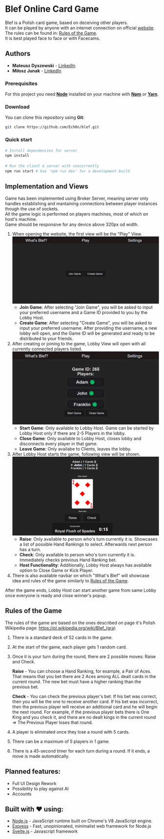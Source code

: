 # Blef Online Card Game

Blef is a Polish card game, based on deceiving other players.
<br>
It can be played by anyone with an internet connection on official [website](https://www.blefgame.us).
<br>
The rules can be found in: [Rules of the Game](#rules-of-the-game).
<br>
It is best played face to face or with Facecams.

## Authors

-   **Mateusz Dyszewski** - [LinkedIn](https://www.linkedin.com/in/mateusz-dyszewski-56a40726a/)
-   **Miłosz Junak** - [LinkedIn](https://www.linkedin.com/in/miloszjunak/)

### Prerequisites

For this project you need [**Node**](https://nodejs.org/en/) installed on your machine with [**Npm**](https://www.npmjs.com/) or [**Yarn**](https://yarnpkg.com).

### Download

You can clone this repository using **Git**:

```bash
git clone https://github.com/Ech0n/blef.git
```

### Quick start

```bash
# Install dependencies for server
npm install

# Run the client & server with concurrently
npm run start # Use 'npm run dev' for a development build
```

## Implementation and Views

Game has been implemented using Broker Server, meaning server only handles establishing and mantaining connections between player instances though the use of sockets.
<br> All the game logic is performed on players machines, most of which on host's machine.
<br> Game should be responsive for any device above 320px od width.

1. When opening the website, the first view will be the "Play" View.
   ![Play View](/docs/play_small.png/)
    - **Join Game**: After selecting "Join Game", you will be asked to input your preferred username and a Game ID provided to you by the Lobby Host.
    - **Create Game**: After selecting "Create Game", you will be asked to input your preferred username. After providing the username, a new lobby will open, and the Game ID will be generated and ready to be distributed to your friends.
2. After creating or joining to the game, Lobby View will open with all currently connected players listed.
   ![Lobby View](/docs/lobby_small.png)
    - **Start Game**: Only available to Lobby Host. Game can be started by Lobby Host only if there are 2-5 Players in the lobby.
    - **Close Game**: Only available to Lobby Host, closes lobby and disconnects every player in that game.
    - **Leave Game**: Only availabe to Clients, leaves the lobby.
3. After Lobby Host starts the game, following view will be shown.
   ![Game View](/docs/game.png)
    - **Raise**: Only available to person who's turn currently it is. Showcases a list of possible Hand Rankings to select. Afterwards next person has a turn.
    - **Check**: Only available to person who's turn currently it is. Immediately checks previous Hand Ranking bet.
    - **Host Functionality**: Additionally, Lobby Host always has available option to Close Game or Kick Player.
4. There is also available navbar on which "What's Blef" will showcase idea and rules of the game similarly to [Rules of the Game](#rules-of-the-game).

After the game ends, Lobby Host can start another game from same Lobby once everyone is ready and close winner's popup.

## Rules of the Game

The rules of the game are based on the ones described on page it's Polish Wikipedia page: https://pl.wikipedia.org/wiki/Blef_(gra)

1. There is a standard deck of 52 cards in the game.

2. At the start of the game, each player gets 1 random card.

3. Once it is your turn during the round, there are 2 possible moves: Raise and Check.

    **Raise** - You can choose a Hand Ranking, for example, a Pair of Aces. That means that you bet there are 2 Aces among ALL dealt cards in the current round. The new bet must have a higher ranking than the previous bet.

    **Check** - You can check the previous player's bet. If his bet was correct, then you will be the one to receive another card. If his bet was incorrect, then the previous player will receive an additional card and he will begin the next round. For example, if the previous player bets there is One King and you check it, and there are no dealt kings in the current round => The Previous Player loses that round.

4. A player is eliminated once they lose a round with 5 cards.

5. There can be a maximum of 5 players in 1 game.

6. There is a 45-second timer for each turn during a round. If it ends, a move is made automatically.

## Planned features:

-   Full UI Design Rework
-   Possibility to play against AI
-   Accounts

## Built with ❤️ using:

-   [Node.js](https://nodejs.org/en/) - JavaScript runtime built on Chrome's V8 JavaScript engine.
-   [Express](https://expressjs.com/) - Fast, unopinionated, minimalist web framework for Node.js
-   [Svelte.js](https://svelte.dev/) - Javascript framework
